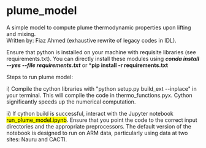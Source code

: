 # plume_model
A simple model to compute plume thermodynamic properties upon lifting and mixing.<br>
Written by: Fiaz Ahmed (exhaustive rewrite of legacy codes in IDL).

Ensure that python is installed on your machine with requisite libraries (see requirements.txt).
You can directly install these modules using ***conda install --yes --file requirements.txt*** or ***pip install -r requirements.txt**


Steps to run plume model:

  i)  Compile the cython libraries with "python setup.py build_ext --inplace" in your terminal. This will compile the code in thermo_functions.pyx. 
       Cython significantly speeds up the numerical computation.

  ii) If cython build is successful, interact with the Jupyter notebook <mark>run_plume_model.ipynb</mark>. Ensure that you point the code to the correct
      input directories and the appropriate preprocessors. The default version of the notebook is designed to 
      run on ARM data, particularly using data at two sites: Nauru and CACTI.
